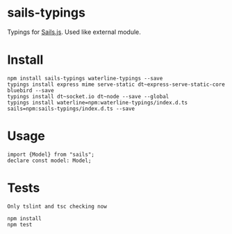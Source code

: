 # sails-typings

Typings for [Sails.js](http://sailsjs.org/). Used like external module.

# Install

    npm install sails-typings waterline-typings --save
    typings install express mime serve-static dt~express-serve-static-core bluebird --save
    typings install dt~socket.io dt~node --save --global
    typings install waterline=npm:waterline-typings/index.d.ts sails=npm:sails-typings/index.d.ts --save

# Usage

    import {Model} from "sails";
    declare const model: Model;

# Tests

    Only tslint and tsc checking now

    npm install
    npm test
